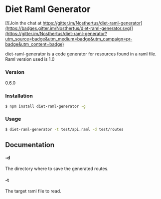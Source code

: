 # Diet Raml Generator

[![Join the chat at https://gitter.im/Nosthertus/diet-raml-generator](https://badges.gitter.im/Nosthertus/diet-raml-generator.svg)](https://gitter.im/Nosthertus/diet-raml-generator?utm_source=badge&utm_medium=badge&utm_campaign=pr-badge&utm_content=badge)

diet-raml-generator is a code generator for resources found in a raml file.
Raml version used is 1.0

### Version

0.6.0

### Installation

```sh
$ npm install diet-raml-generator -g
```

### Usage
```sh
$ diet-raml-generator -t test/api.raml -d test/routes
```

## Documentation

#### -d
The directory where to save the generated routes.

#### -t
The target raml file to read.
